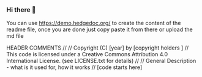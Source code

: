 ### Hi there 👋

<!--
**EdgeSimulation/EdgeSimulation** is a ✨ _special_ ✨ repository because its `README.md` (this file) appears on your GitHub profile.

Here are some ideas to get you started:

- 🔭 I’m currently working on ...
- 🌱 I’m currently learning ...
- 👯 I’m looking to collaborate on ...
- 🤔 I’m looking for help with ...
- 💬 Ask me about ...
- 📫 How to reach me: ...
- 😄 Pronouns: ...
- ⚡ Fun fact: ...
-->

You can use https://demo.hedgedoc.org/ to create the content of the readme file, once you are done just copy paste it from there or upload the md file

 
HEADER COMMENTS
//
// Copyright (C) [year] by [copyright holders <email>]
// This code is licensed under a Creative Commons Attribution 4.0 International License. (see LICENSE.txt for details)
//
// General Description - what is it used for, how it works
//
[code starts here]
